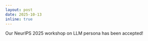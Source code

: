 ```yaml
---
layout: post
date: 2025-10-13
inline: true
---
```


Our NeurIPS 2025 workshop on LLM persona has been accepted!